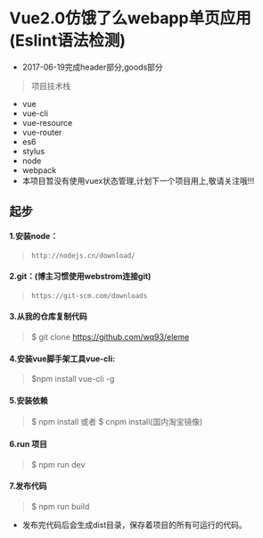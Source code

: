 # Vue2.0仿饿了么webapp单页应用(Eslint语法检测)
  - 2017-06-19完成header部分,goods部分
> 项目技术栈
- vue
- vue-cli
- vue-resource
- vue-router
- es6
- stylus
- node
- webpack
- 本项目暂没有使用vuex状态管理,计划下一个项目用上,敬请关注哦!!!

## 起步
#### 1.安装node：
>`http://nodejs.cn/download/`
#### 2.git：(博主习惯使用webstrom连接git)
>`https://git-scm.com/downloads`
#### 3.从我的仓库复制代码
> $ git clone https://github.com/wq93/eleme
#### 4.安装vue脚手架工具vue-cli:
> $npm install vue-cli -g
#### 5.安装依赖
> $ npm install
> 或者 $ cnpm install(国内淘宝镜像)
#### 6.run 项目
> $ npm run dev
#### 7.发布代码
> $ npm run build
  - 发布完代码后会生成dist目录，保存着项目的所有可运行的代码。
